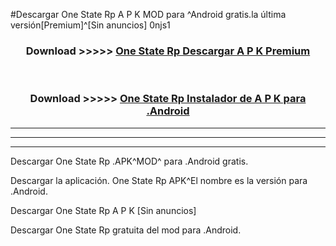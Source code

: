 #Descargar One State Rp  A P K MOD para ^Android gratis.la última versión[Premium]^[Sin anuncios] 0njs1



<div align="center">
<h3>Download >>>>> <a href="https://es-web.web.app/?es= One State Rp ">One State Rp  Descargar A P K Premium</a></h3><br>

<h3>Download >>>>> <a href="https://es-web.web.app/?es= One State Rp ">One State Rp  Instalador de A P K para .Android</a></h3>
</div>


----------------------------------------------------------

----------------------------------------------------------

----------------------------------------------------------

Descargar One State Rp  .APK^MOD^ para .Android gratis.

Descargar la aplicación. One State Rp  APK^El nombre es la versión para .Android.

Descargar One State Rp  A P K [Sin anuncios]

Descargar One State Rp  gratuita del mod para .Android.